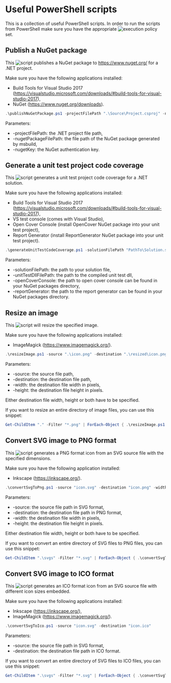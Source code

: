 # Useful PowerShell scripts
This is a collection of useful PowerShell scripts. In order to run the scripts from PowerShell make sure you have the appropriate ![execution policy](https://docs.microsoft.com/en-us/powershell/module/microsoft.powershell.security/set-executionpolicy?view=powershell-6 "execution policy") set.

## Publish a NuGet package

This ![script](./Scripts/publishNuGetPackage.ps1 "script") publishes a NuGet package to https://www.nuget.org/ for a .NET project.

Make sure you have the following applications installed:
* Build Tools for Visual Studio 2017 (https://visualstudio.microsoft.com/downloads/#build-tools-for-visual-studio-2017),
* NuGet (https://www.nuget.org/downloads).

```powershell
.\publishNuGetPackage.ps1 -projectFilePath ".\Source\Project.csproj" -nugetPackageFilePath ".\Source\bin\Release\Project.1.0.5.nupkg" -nugetKey "aaaaaaaaaaaaaaaaaaaaaaaaaaaaaaaaaaaaaaaaaaaaaa"
```

Parameters:
* -projectFilePath: the .NET project file path,
* -nugetPackageFilePath: the file path of the NuGet package generated by msbuild,
* -nugetKey: the NuGet authentication key.

## Generate a unit test project code coverage

This ![script](./Scripts/generateUnitTestCodeCoverage.ps1 "script") generates a unit test project code coverage for a .NET solution.

Make sure you have the following applications installed:
* Build Tools for Visual Studio 2017 (https://visualstudio.microsoft.com/downloads/#build-tools-for-visual-studio-2017),
* VS test console (comes with Visual Studio),
* Open Cover Console (install OpenCover NuGet package into your unit test project),
* Report Generator (install ReportGenerator NuGet package into your unit test project).

```powershell
.\generateUnitTestCodeCoverage.ps1 -solutionFilePath "PathTo\Solution.sln" -unitTestDllFilePath "PathTo\ProjectUnitTest.dll" -openCoverConsole "PathTo\OpenCover.Console.exe" -reportGenerator "PathTo\ReportGenerator.exe"
```

Parameters:
* -solutionFilePath: the path to your solution file,
* -unitTestDllFilePath: the path to the compiled unit test dll,
* -openCoverConsole: the path to open cover console can be found in your NuGet packages directory,
* -reportGenerator: the path to the report generator can be found in your NuGet packages directory.

## Resize an image

This ![script](./Scripts/resizeImage.ps1 "script") will resize the specified image.

Make sure you have the following applications installed:
* ImageMagick (https://www.imagemagick.org/).

```powershell
.\resizeImage.ps1 -source ".\icon.png" -destination ".\resized\icon.png" -width 300
```

Parameters:
* -source: the source file path,
* -destination: the destination file path,
* -width: the destination file width in pixels,
* -height: the destination file height in pixels.

Either destination file width, height or both have to be specified.

If you want to resize an entire directory of image files, you can use this snippet:

```powershell
Get-ChildItem "." -Filter "*.png" | ForEach-Object { .\resizeImage.ps1 -source $_.FullName -destination ".\resized\$($_.Name)" -width 300 }
```

## Convert SVG image to PNG format

This ![script](./Scripts/convertSvgToPng.ps1 "script") generates a PNG format icon from an SVG source file with the specified dimensions.

Make sure you have the following application installed:
* Inkscape (https://inkscape.org/).

```powershell
.\convertSvgToPng.ps1 -source "icon.svg" -destination "icon.png" -width 300 -height 450
```

Parameters:
* -source: the source file path in SVG format,
* -destination: the destination file path in PNG format,
* -width: the destination file width in pixels,
* -height: the destination file height in pixels.

Either destination file width, height or both have to be specified.

If you want to convert an entire directory of SVG files to PNG files, you can use this snippet:

```powershell
Get-ChildItem ".\svgs" -Filter "*.svg" | ForEach-Object { .\convertSvgToPng.ps1 -source $_.FullName -destination ".\pngs\$([System.IO.Path]::GetFileNameWithoutExtension($_.Name)).png" -width 300 }
```

## Convert SVG image to ICO format

This ![script](./Scripts/convertSvgToIco.ps1 "script") generates an ICO format icon from an SVG source file with different icon sizes embedded.

Make sure you have the following applications installed:
* Inkscape (https://inkscape.org/),
* ImageMagick (https://www.imagemagick.org/).

```powershell
.\convertSvgToIco.ps1 -source "icon.svg" -destination "icon.ico"
```

Parameters:
* -source: the source file path in SVG format,
* -destination: the destination file path in ICO format.

If you want to convert an entire directory of SVG files to ICO files, you can use this snippet:

```powershell
Get-ChildItem ".\svgs" -Filter "*.svg" | ForEach-Object { .\convertSvgToIco.ps1 -source $_.FullName -destination ".\icos\$([System.IO.Path]::GetFileNameWithoutExtension($_.Name)).ico" }
```